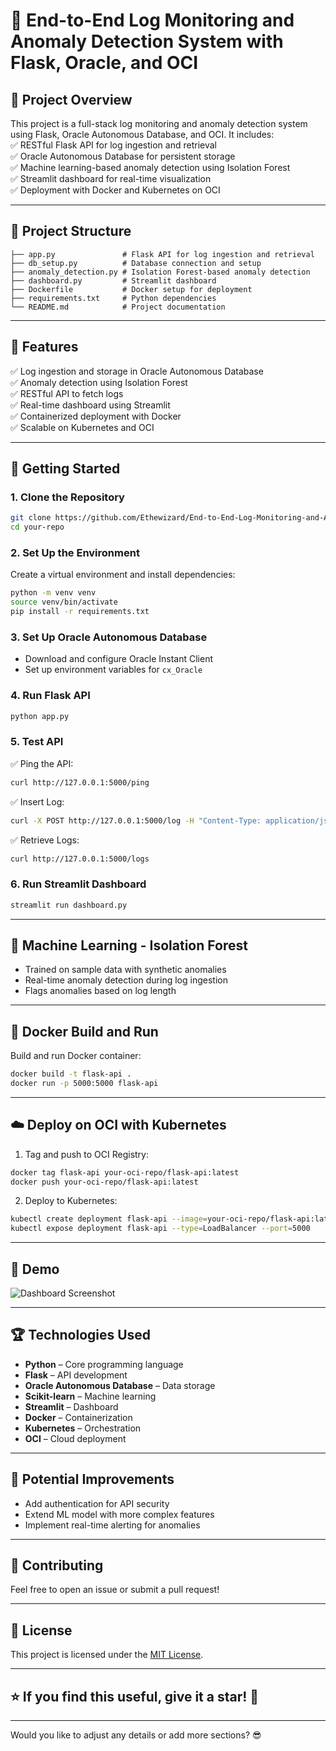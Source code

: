 # 🚀 **End-to-End Log Monitoring and Anomaly Detection System with Flask, Oracle, and OCI**  
 

## 📝 **Project Overview**  
This project is a full-stack log monitoring and anomaly detection system using Flask, Oracle Autonomous Database, and OCI. It includes:  
✅ RESTful Flask API for log ingestion and retrieval  
✅ Oracle Autonomous Database for persistent storage  
✅ Machine learning-based anomaly detection using Isolation Forest  
✅ Streamlit dashboard for real-time visualization  
✅ Deployment with Docker and Kubernetes on OCI  

---

## 📂 **Project Structure**  
```
├── app.py               # Flask API for log ingestion and retrieval
├── db_setup.py          # Database connection and setup
├── anomaly_detection.py # Isolation Forest-based anomaly detection
├── dashboard.py         # Streamlit dashboard
├── Dockerfile           # Docker setup for deployment
├── requirements.txt     # Python dependencies
└── README.md            # Project documentation
```

---

## 🎯 **Features**  
✅ Log ingestion and storage in Oracle Autonomous Database  
✅ Anomaly detection using Isolation Forest  
✅ RESTful API to fetch logs  
✅ Real-time dashboard using Streamlit  
✅ Containerized deployment with Docker  
✅ Scalable on Kubernetes and OCI  

---

## 🚀 **Getting Started**  
### 1. **Clone the Repository**  
```bash
git clone https://github.com/Ethewizard/End-to-End-Log-Monitoring-and-Anomaly-Detection-System-with-Flask-Oracle-and-OCI.git
cd your-repo
```

### 2. **Set Up the Environment**  
Create a virtual environment and install dependencies:  
```bash
python -m venv venv
source venv/bin/activate
pip install -r requirements.txt
```

### 3. **Set Up Oracle Autonomous Database**  
- Download and configure Oracle Instant Client  
- Set up environment variables for `cx_Oracle`  

### 4. **Run Flask API**  
```bash
python app.py
```

### 5. **Test API**  
✅ Ping the API:  
```bash
curl http://127.0.0.1:5000/ping
```

✅ Insert Log:  
```bash
curl -X POST http://127.0.0.1:5000/log -H "Content-Type: application/json" -d '{"log_message": "Test log"}'
```

✅ Retrieve Logs:  
```bash
curl http://127.0.0.1:5000/logs
```

### 6. **Run Streamlit Dashboard**  
```bash
streamlit run dashboard.py
```

---

## 🧠 **Machine Learning - Isolation Forest**  
- Trained on sample data with synthetic anomalies  
- Real-time anomaly detection during log ingestion  
- Flags anomalies based on log length  

---

## 🐳 **Docker Build and Run**  
Build and run Docker container:  
```bash
docker build -t flask-api .
docker run -p 5000:5000 flask-api
```

---

## ☁️ **Deploy on OCI with Kubernetes**  
1. Tag and push to OCI Registry:  
```bash
docker tag flask-api your-oci-repo/flask-api:latest
docker push your-oci-repo/flask-api:latest
```

2. Deploy to Kubernetes:  
```bash
kubectl create deployment flask-api --image=your-oci-repo/flask-api:latest
kubectl expose deployment flask-api --type=LoadBalancer --port=5000
```

---

## 📸 **Demo**  
![Dashboard Screenshot](https://via.placeholder.com/800x400?text=Demo+Screenshot)  

---

## 🏆 **Technologies Used**  
- **Python** – Core programming language  
- **Flask** – API development  
- **Oracle Autonomous Database** – Data storage  
- **Scikit-learn** – Machine learning  
- **Streamlit** – Dashboard  
- **Docker** – Containerization  
- **Kubernetes** – Orchestration  
- **OCI** – Cloud deployment  

---

## 🚨 **Potential Improvements**  
- Add authentication for API security  
- Extend ML model with more complex features  
- Implement real-time alerting for anomalies  

---

## 🙌 **Contributing**  
Feel free to open an issue or submit a pull request!  

---

## 📄 **License**  
This project is licensed under the [MIT License](LICENSE).  

---

## ⭐ **If you find this useful, give it a star!** 🌟  

---

Would you like to adjust any details or add more sections? 😎
